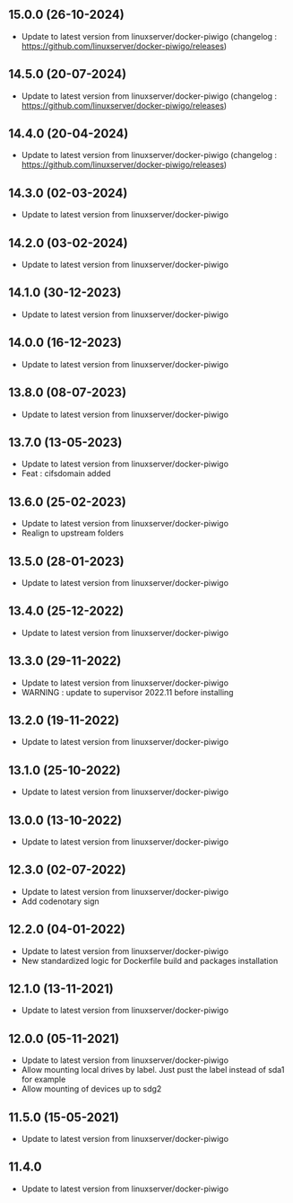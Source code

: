 
## 15.0.0 (26-10-2024)
- Update to latest version from linuxserver/docker-piwigo (changelog : https://github.com/linuxserver/docker-piwigo/releases)

## 14.5.0 (20-07-2024)
- Update to latest version from linuxserver/docker-piwigo (changelog : https://github.com/linuxserver/docker-piwigo/releases)

## 14.4.0 (20-04-2024)
- Update to latest version from linuxserver/docker-piwigo (changelog : https://github.com/linuxserver/docker-piwigo/releases)

## 14.3.0 (02-03-2024)

- Update to latest version from linuxserver/docker-piwigo

## 14.2.0 (03-02-2024)

- Update to latest version from linuxserver/docker-piwigo

## 14.1.0 (30-12-2023)

- Update to latest version from linuxserver/docker-piwigo

## 14.0.0 (16-12-2023)

- Update to latest version from linuxserver/docker-piwigo

## 13.8.0 (08-07-2023)

- Update to latest version from linuxserver/docker-piwigo

## 13.7.0 (13-05-2023)

- Update to latest version from linuxserver/docker-piwigo
- Feat : cifsdomain added

## 13.6.0 (25-02-2023)

- Update to latest version from linuxserver/docker-piwigo
- Realign to upstream folders

## 13.5.0 (28-01-2023)

- Update to latest version from linuxserver/docker-piwigo

## 13.4.0 (25-12-2022)

- Update to latest version from linuxserver/docker-piwigo

## 13.3.0 (29-11-2022)

- Update to latest version from linuxserver/docker-piwigo
- WARNING : update to supervisor 2022.11 before installing

## 13.2.0 (19-11-2022)

- Update to latest version from linuxserver/docker-piwigo

## 13.1.0 (25-10-2022)

- Update to latest version from linuxserver/docker-piwigo

## 13.0.0 (13-10-2022)

- Update to latest version from linuxserver/docker-piwigo

## 12.3.0 (02-07-2022)

- Update to latest version from linuxserver/docker-piwigo
- Add codenotary sign

## 12.2.0 (04-01-2022)

- Update to latest version from linuxserver/docker-piwigo
- New standardized logic for Dockerfile build and packages installation

## 12.1.0 (13-11-2021)

- Update to latest version from linuxserver/docker-piwigo

## 12.0.0 (05-11-2021)

- Update to latest version from linuxserver/docker-piwigo
- Allow mounting local drives by label. Just pust the label instead of sda1 for example
- Allow mounting of devices up to sdg2

## 11.5.0 (15-05-2021)

- Update to latest version from linuxserver/docker-piwigo

## 11.4.0

- Update to latest version from linuxserver/docker-piwigo

